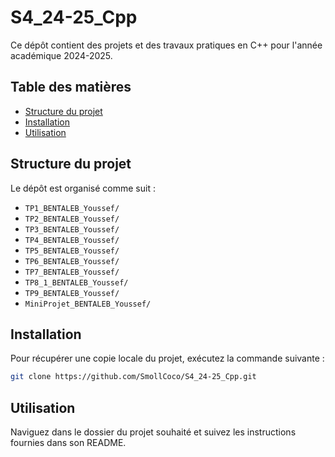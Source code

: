 # S4_24-25_Cpp

Ce dépôt contient des projets et des travaux pratiques en C++ pour l'année académique 2024-2025.

## Table des matières

- [Structure du projet](#structure-du-projet)  
- [Installation](#installation)  
- [Utilisation](#utilisation)

## Structure du projet

Le dépôt est organisé comme suit :  

- `TP1_BENTALEB_Youssef/`  
- `TP2_BENTALEB_Youssef/`
- `TP3_BENTALEB_Youssef/`
- `TP4_BENTALEB_Youssef/` 
- `TP5_BENTALEB_Youssef/` 
- `TP6_BENTALEB_Youssef/` 
- `TP7_BENTALEB_Youssef/` 
- `TP8_1_BENTALEB_Youssef/` 
- `TP9_BENTALEB_Youssef/` 
- `MiniProjet_BENTALEB_Youssef/` 

## Installation

Pour récupérer une copie locale du projet, exécutez la commande suivante :  

```bash
git clone https://github.com/SmollCoco/S4_24-25_Cpp.git
```

## Utilisation

Naviguez dans le dossier du projet souhaité et suivez les instructions fournies dans son README.
